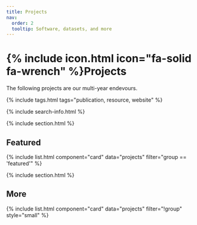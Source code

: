 ```yaml
---
title: Projects
nav:
  order: 2
  tooltip: Software, datasets, and more
---
```


# {% include icon.html icon="fa-solid fa-wrench" %}Projects

The following projects are our multi-year endevours. 

{% include tags.html tags="publication, resource, website" %}

{% include search-info.html %}

{% include section.html %}

## Featured

{% include list.html component="card" data="projects" filter="group == 'featured'" %}

{% include section.html %}

## More

{% include list.html component="card" data="projects" filter="!group" style="small" %}
